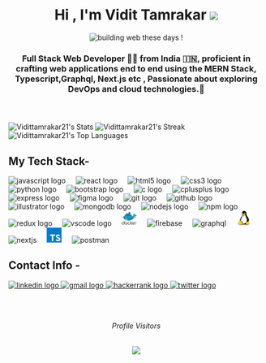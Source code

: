 <h1 align="center">Hi , I'm Vidit Tamrakar <img src="https://media.giphy.com/media/hvRJCLFzcasrR4ia7z/giphy.gif" width="35"></h1>
  <div align="center"> <img src="https://media.licdn.com/dms/image/D5616AQG-VRYyJa5MWw/profile-displaybackgroundimage-shrink_350_1400/0/1707938731270?e=1720051200&v=beta&t=eXg_hdGAgaZCPdMBzYL6Gg_6O2v4o8uJGMvMntrUF6g" height="130" width = 100% alt="building web these days !"  /></div>  


### <div align="center"> Full Stack Web Developer 👨‍💻   from India 🇮🇳, proficient in crafting web applications end to end using the MERN Stack, Typescript,Graphql, Next.js etc , Passionate about exploring DevOps and cloud technologies.🚀</div>  
  
<br clear="both">



###
<div align="left">

![Vidittamrakar21's Stats](https://github-readme-stats.vercel.app/api?username=Vidittamrakar21&theme=vue-dark&show_icons=true&hide_border=true&count_private=true)
![Vidittamrakar21's Streak](https://github-readme-streak-stats.herokuapp.com/?user=Vidittamrakar21&theme=vue-dark&hide_border=true)
![Vidittamrakar21's Top Languages](https://github-readme-stats.vercel.app/api/top-langs/?username=Vidittamrakar21&theme=vue-dark&show_icons=true&hide_border=true&layout=compact)
</div>

###



###
## My Tech Stack-
<div align="left">
  <img src="https://cdn.jsdelivr.net/gh/devicons/devicon/icons/javascript/javascript-original.svg" height="30" alt="javascript logo"  />
  <img width="12" />
  <img src="https://cdn.jsdelivr.net/gh/devicons/devicon/icons/react/react-original.svg" height="30" alt="react logo"  />
  <img width="12" />
  <img src="https://cdn.jsdelivr.net/gh/devicons/devicon/icons/html5/html5-original.svg" height="30" alt="html5 logo"  />
  <img width="12" />
  <img src="https://cdn.jsdelivr.net/gh/devicons/devicon/icons/css3/css3-original.svg" height="30" alt="css3 logo"  />
  <img width="12" />
  <img src="https://cdn.jsdelivr.net/gh/devicons/devicon/icons/python/python-original.svg" height="30" alt="python logo"  />
  <img width="12" />
  <img src="https://cdn.jsdelivr.net/gh/devicons/devicon/icons/bootstrap/bootstrap-original.svg" height="30" alt="bootstrap logo"  />
  <img width="12" />
  <img src="https://cdn.jsdelivr.net/gh/devicons/devicon/icons/c/c-original.svg" height="30" alt="c logo"  />
  <img width="12" />
  <img src="https://cdn.jsdelivr.net/gh/devicons/devicon/icons/cplusplus/cplusplus-original.svg" height="30" alt="cplusplus logo"  />
  <img width="12" />
  <img src="https://cdn.jsdelivr.net/gh/devicons/devicon/icons/express/express-original.svg" height="30" alt="express logo"  />
  <img width="12" />
  <img src="https://cdn.jsdelivr.net/gh/devicons/devicon/icons/figma/figma-original.svg" height="30" alt="figma logo"  />
  <img width="12" />
  <img src="https://cdn.jsdelivr.net/gh/devicons/devicon/icons/git/git-original.svg" height="30" alt="git logo"  />
  <img width="12" />
  <img src="https://cdn.jsdelivr.net/gh/devicons/devicon/icons/github/github-original.svg" height="30" alt="github logo"  />
  <img width="12" />
  <img src="https://cdn.jsdelivr.net/gh/devicons/devicon/icons/illustrator/illustrator-plain.svg" height="30" alt="illustrator logo"  />
  <img width="12" />
  <img src="https://cdn.jsdelivr.net/gh/devicons/devicon/icons/mongodb/mongodb-original.svg" height="30" alt="mongodb logo"  />
  <img width="12" />
  <img src="https://cdn.jsdelivr.net/gh/devicons/devicon/icons/nodejs/nodejs-original.svg" height="30" alt="nodejs logo"  />
  <img width="12" />
  <img src="https://cdn.jsdelivr.net/gh/devicons/devicon/icons/npm/npm-original-wordmark.svg" height="30" alt="npm logo"  />
  <img width="12" />
  <img src="https://cdn.jsdelivr.net/gh/devicons/devicon/icons/redux/redux-original.svg" height="30" alt="redux logo"  />
  <img width="12" />
  <img src="https://cdn.jsdelivr.net/gh/devicons/devicon/icons/vscode/vscode-original.svg" height="30" alt="vscode logo"  />
 <img width="12" /> 
 <img src="https://raw.githubusercontent.com/devicons/devicon/master/icons/docker/docker-original-wordmark.svg" alt="docker" width="30" height="30"/> 
 <img width="12" />
 <img src="https://www.vectorlogo.zone/logos/firebase/firebase-icon.svg" alt="firebase" width="30" height="30"/>  
 <img width="12" /> 
 <img src="https://www.vectorlogo.zone/logos/graphql/graphql-icon.svg" alt="graphql" width="30" height="30"/>  
 <img width="12" /> 
 <img src="https://raw.githubusercontent.com/devicons/devicon/master/icons/linux/linux-original.svg" alt="linux" width="30" height="30"/> 
 <img width="12" /> 
  <img src="https://cdn.worldvectorlogo.com/logos/nextjs-2.svg" alt="nextjs" width="30" height="30"/> 
   <img width="12" /> 
 <img src="https://raw.githubusercontent.com/devicons/devicon/master/icons/typescript/typescript-original.svg" alt="typescript" width="30" height="30"/> 
   <img width="12" /> 
  <img src="https://www.vectorlogo.zone/logos/getpostman/getpostman-icon.svg" alt="postman" width="30" height="30"/> 

</div>

###
## Contact Info -
<div align="left">
  <a href="https://linkedin.com/in/vidit-tamrakar-877a58249" target="_blank">
    <img src="https://img.shields.io/static/v1?message=LinkedIn&logo=linkedin&label=&color=0077B5&logoColor=white&labelColor=&style=for-the-badge" height="35" alt="linkedin logo"  />
  </a>
  <a href="mailto:vidit.tamrakar16@gmail.com" target="_blank">
    <img src="https://img.shields.io/static/v1?message=Gmail&logo=gmail&label=&color=D14836&logoColor=white&labelColor=&style=for-the-badge" height="35" alt="gmail logo"  />
  </a>
  <a href="https://www.hackerrank.com/vidit_tamrakar16" target="_blank">
    <img src="https://img.shields.io/static/v1?message=HackerRank&logo=hackerrank&label=&color=2EC866&logoColor=white&labelColor=&style=for-the-badge" height="35" alt="hackerrank logo"  />
  </a>
  <a href="https://twitter.com/ViditTamrakar" target="_blank">
    <img src="https://img.shields.io/static/v1?message=Twitter&logo=twitter&label=&color=1DA1F2&logoColor=white&labelColor=&style=for-the-badge" height="35" alt="twitter logo"  />
  </a>

</div>

###

<br clear="both">



###

<div align="center">
  <h6>Profile Visitors</h6>
  <img src="https://profile-counter.glitch.me/Vidittamrakar21/count.svg?"  />
</div>

###

